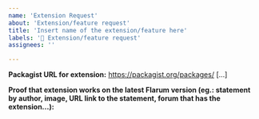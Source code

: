 ```yaml
---
name: 'Extension Request'
about: 'Extension/feature request'
title: 'Insert name of the extension/feature here'
labels: '🙋 Extension/feature request'
assignees: ''

---
```


<!--
READ ME:

Before you request anything, please check if it's not been already requested by using the search function.
If yes, upvote the request (if it's still open), or request the extension again by replying to the issue (if it's closed already).

It is recommended that you follow this template, else your request might be marked as invalid. In that case, we will most likely update it for you,
but it will eventually become annoying, so we kindly ask you to grab some of the required information below for us, so we can stay organized and
add the extension faster. Thank you.

-->

__Packagist URL for extension:__
https://packagist.org/packages/ [...]

__Proof that extension works on the latest Flarum version (eg.: statement by author, image, URL link to the statement, forum that has the extension...):__
